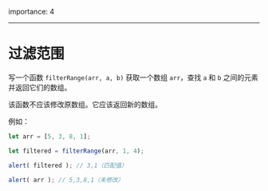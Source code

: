importance: 4

---

# 过滤范围

写一个函数 `filterRange(arr, a, b)` 获取一个数组 `arr`，查找 `a` 和 `b` 之间的元素并返回它们的数组。

该函数不应该修改原数组。它应该返回新的数组。

例如：

```js
let arr = [5, 3, 8, 1];

let filtered = filterRange(arr, 1, 4); 

alert( filtered ); // 3,1（匹配值）

alert( arr ); // 5,3,8,1（未修改）
```

